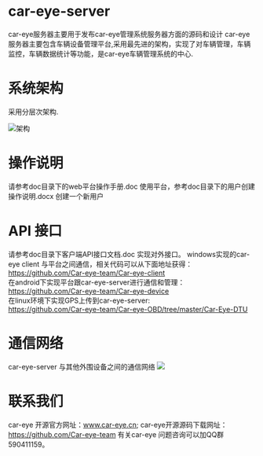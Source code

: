 # car-eye-server
car-eye服务器主要用于发布car-eye管理系统服务器方面的源码和设计
car-eye 服务器主要包含车辆设备管理平台,采用最先进的架构，实现了对车辆管理，车辆监控，车辆数据统计等功能，是car-eye车辆管理系统的中心.

# 系统架构
采用分层次架构.

![架构](https://github.com/Car-eye-team/Car-eye-server/blob/master/car-server/doc/%E7%B3%BB%E7%BB%9F%E6%9E%B6%E6%9E%84.png)

# 操作说明
请参考doc目录下的web平台操作手册.doc 使用平台，参考doc目录下的用户创建操作说明.docx 创建一个新用户


# API 接口
请参考doc目录下客户端API接口文档.doc 实现对外接口。
windows实现的car-eye client 与平台之间通信，相关代码可以从下面地址获得：    
https://github.com/Car-eye-team/Car-eye-client    
在android下实现平台跟car-eye-server进行通信和管理：    
https://github.com/Car-eye-team/Car-eye-device    
在linux环境下实现GPS上传到car-eye-server:    
https://github.com/Car-eye-team/Car-eye-OBD/tree/master/Car-Eye-DTU


# 通信网络

car-eye-server 与其他外围设备之间的通信网络
![](https://github.com/Car-eye-team/Car-eye-server/tree/master/car-server/doc/raw/master/车辆管理平台.jpg)


# 联系我们

car-eye 开源官方网址：www.car-eye.cn; car-eye开源源码下载网址：https://github.com/Car-eye-team 有关car-eye 问题咨询可以加QQ群590411159。









